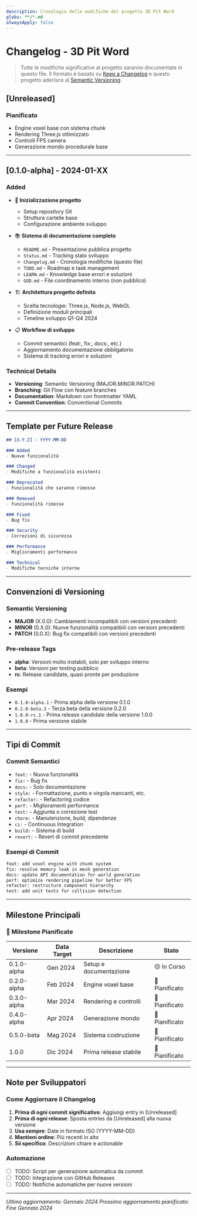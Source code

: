 ```yaml
---
description: Cronologia delle modifiche del progetto 3D Pit Word
globs: **/*.md
alwaysApply: false
---
```


# Changelog - 3D Pit Word

> Tutte le modifiche significative al progetto saranno documentate in questo file.
> Il formato è basato su [Keep a Changelog](https://keepachangelog.com/en/1.0.0/)
> e questo progetto aderisce al [Semantic Versioning](https://semver.org/spec/v2.0.0.html).

## [Unreleased]

### Pianificato
- Engine voxel base con sistema chunk
- Rendering Three.js ottimizzato
- Controlli FPS camera
- Generazione mondo procedurale base

---

## [0.1.0-alpha] - 2024-01-XX

### Added
- 🎉 **Inizializzazione progetto**
  - Setup repository Git
  - Struttura cartelle base
  - Configurazione ambiente sviluppo

- 📚 **Sistema di documentazione completo**
  - `README.md` - Presentazione pubblica progetto
  - `Status.md` - Tracking stato sviluppo
  - `Changelog.md` - Cronologia modifiche (questo file)
  - `TODO.md` - Roadmap e task management
  - `LEARN.md` - Knowledge base errori e soluzioni
  - `GOD.md` - File coordinamento interno (non pubblico)

- 🏗️ **Architettura progetto definita**
  - Scelta tecnologie: Three.js, Node.js, WebGL
  - Definizione moduli principali
  - Timeline sviluppo Q1-Q4 2024

- 📋 **Workflow di sviluppo**
  - Commit semantici (feat:, fix:, docs:, etc.)
  - Aggiornamento documentazione obbligatorio
  - Sistema di tracking errori e soluzioni

### Technical Details
- **Versioning**: Semantic Versioning (MAJOR.MINOR.PATCH)
- **Branching**: Git Flow con feature branches
- **Documentation**: Markdown con frontmatter YAML
- **Commit Convention**: Conventional Commits

---

## Template per Future Release

```markdown
## [X.Y.Z] - YYYY-MM-DD

### Added
- Nuove funzionalità

### Changed
- Modifiche a funzionalità esistenti

### Deprecated
- Funzionalità che saranno rimosse

### Removed
- Funzionalità rimosse

### Fixed
- Bug fix

### Security
- Correzioni di sicurezza

### Performance
- Miglioramenti performance

### Technical
- Modifiche tecniche interne
```

---

## Convenzioni di Versioning

### Semantic Versioning
- **MAJOR** (X.0.0): Cambiamenti incompatibili con versioni precedenti
- **MINOR** (0.X.0): Nuove funzionalità compatibili con versioni precedenti
- **PATCH** (0.0.X): Bug fix compatibili con versioni precedenti

### Pre-release Tags
- **alpha**: Versioni molto instabili, solo per sviluppo interno
- **beta**: Versioni per testing pubblico
- **rc**: Release candidate, quasi pronte per produzione

### Esempi
- `0.1.0-alpha.1` - Prima alpha della versione 0.1.0
- `0.2.0-beta.3` - Terza beta della versione 0.2.0
- `1.0.0-rc.1` - Prima release candidate della versione 1.0.0
- `1.0.0` - Prima versione stabile

---

## Tipi di Commit

### Commit Semantici
- `feat:` - Nuova funzionalità
- `fix:` - Bug fix
- `docs:` - Solo documentazione
- `style:` - Formattazione, punto e virgola mancanti, etc.
- `refactor:` - Refactoring codice
- `perf:` - Miglioramenti performance
- `test:` - Aggiunta o correzione test
- `chore:` - Manutenzione, build, dipendenze
- `ci:` - Continuous Integration
- `build:` - Sistema di build
- `revert:` - Revert di commit precedente

### Esempi di Commit
```bash
feat: add voxel engine with chunk system
fix: resolve memory leak in mesh generation
docs: update API documentation for world generation
perf: optimize rendering pipeline for better FPS
refactor: restructure component hierarchy
test: add unit tests for collision detection
```

---

## Milestone Principali

### 🎯 Milestone Pianificate

| Versione | Data Target | Descrizione | Stato |
|----------|-------------|-------------|-------|
| 0.1.0-alpha | Gen 2024 | Setup e documentazione | 🟡 In Corso |
| 0.2.0-alpha | Feb 2024 | Engine voxel base | 🔴 Pianificato |
| 0.3.0-alpha | Mar 2024 | Rendering e controlli | 🔴 Pianificato |
| 0.4.0-alpha | Apr 2024 | Generazione mondo | 🔴 Pianificato |
| 0.5.0-beta | Mag 2024 | Sistema costruzione | 🔴 Pianificato |
| 1.0.0 | Dic 2024 | Prima release stabile | 🔴 Pianificato |

---

## Note per Sviluppatori

### Come Aggiornare il Changelog
1. **Prima di ogni commit significativo**: Aggiungi entry in [Unreleased]
2. **Prima di ogni release**: Sposta entries da [Unreleased] alla nuova versione
3. **Usa sempre**: Date in formato ISO (YYYY-MM-DD)
4. **Mantieni ordine**: Più recenti in alto
5. **Sii specifico**: Descrizioni chiare e actionable

### Automazione
- [ ] TODO: Script per generazione automatica da commit
- [ ] TODO: Integrazione con GitHub Releases
- [ ] TODO: Notifiche automatiche per nuove versioni

---

*Ultimo aggiornamento: Gennaio 2024*
*Prossimo aggiornamento pianificato: Fine Gennaio 2024*